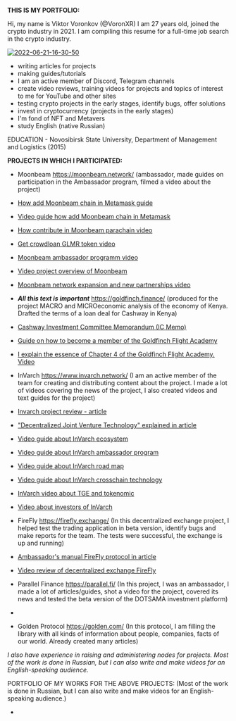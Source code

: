 **THIS IS MY PORTFOLIO:**

Hi, my name is Viktor Voronkov (@VoronXR) I am 27 years old, joined the crypto industry in 2021. I am compiling this resume for a full-time job search in the crypto industry.

<a href="https://ibb.co/2S5r2Dt"><img src="https://i.ibb.co/RN7Knx0/2022-06-21-16-30-50.jpg" alt="2022-06-21-16-30-50" border="0"></a>

- writing articles for projects
- making guides/tutorials
- I am an active member of Discord, Telegram channels
- create video reviews, training videos for projects and topics of interest to me for YouTube and other sites
- testing crypto projects in the early stages, identify bugs, offer solutions
- invest in cryptocurrency (projects in the early stages)
- I'm fond of NFT and Metavers
- study English (native Russian)

EDUCATION - Novosibirsk State University, Department of Management and Logistics (2015)


**PROJECTS IN WHICH I PARTICIPATED:**
- Moonbeam https://moonbeam.network/ (ambassador, made guides on participation in the Ambassador program, filmed a video about the project)
- [How add Moonbeam chain in Metamask guide](https://medium.com/@voronxr/%D0%BA%D0%B0%D0%BA-%D0%B4%D0%BE%D0%B1%D0%B0%D0%B2%D0%B8%D1%82%D1%8C-%D1%81%D0%B5%D1%82%D0%B8-moonbeam-%D0%B2-%D1%81%D0%B2%D0%BE%D0%B9-metamask-243dac8578cc)
- [Video guide how add Moonbeam chain in Metamask](https://www.youtube.com/watch?v=l3Daz6FjmWk)
- [How contribute in Moonbeam parachain video](https://www.youtube.com/watch?v=pdvT2lsY-58)
- [Get crowdloan GLMR token video](https://www.youtube.com/watch?v=plMFFVSsSME)
- [Moonbeam ambassador programm video](https://www.youtube.com/watch?v=7bpjxG4TPcM)
- [Video project overview of Moonbeam ](https://www.youtube.com/watch?v=59Y-n1PgSMA)
- [Moonbeam network expansion and new partnerships video](https://www.youtube.com/watch?v=G2WJuGfM2ms)

- ***All this text is important*** https://goldfinch.finance/ (produced for the project MACRO and MICROeconomic analysis of the economy of Kenya. Drafted the terms of a loan deal for Cashway in Kenya) 
- [Cashway Investment Committee Memorandum (IC Memo)](https://docs.google.com/document/d/12UE_HT5BKqlYaJa6OkW4GWsPXb22_guHezSAjGy2IlQ/edit)
- [Guide on how to become a member of the Goldfinch Flight Academy](https://medium.com/@voronxr/flight-academy-goldfinch-opens-its-doors-to-everyone-30c5a94361ae)
- [I explain the essence of Chapter 4 of the Goldfinch Flight Academy. Video](https://www.youtube.com/watch?v=zq0e7Akte6Q)

- InVarch https://www.invarch.network/ (I am an active member of the team for creating and distributing content about the project. I made a lot of videos covering the news of the project, I also created videos and text guides for the project)
- [Invarch project review - article](https://medium.com/@voronxr/%D0%BE%D0%B1%D0%B7%D0%BE%D1%80-%D0%BF%D1%80%D0%BE%D0%B5%D0%BA%D1%82%D0%B0-invarch-8d6220d8977a)
- ["Decentralized Joint Venture Technology" explained in article](https://medium.com/@voronxr/invarch-%D0%B4%D0%B5%D1%86%D0%B5%D0%BD%D1%82%D1%80%D0%B0%D0%BB%D0%B8%D0%B7%D0%BE%D0%B2%D0%B0%D0%BD%D0%BD%D1%8B%D0%B5-%D1%81%D0%BE%D0%B2%D0%BC%D0%B5%D1%81%D1%82%D0%BD%D1%8B%D0%B5-%D0%BF%D1%80%D0%B5%D0%B4%D0%BF%D1%80%D0%B8%D1%8F%D1%82%D0%B8%D1%8F-9b94482fd15c)
- [Video guide about InVarch ecosystem](https://www.youtube.com/watch?v=cntmPdMGCMw)
- [Video guide about InVarch ambassador program](https://www.youtube.com/watch?v=nB81nrWDHx0)
- [Video guide about InVarch road map](https://www.youtube.com/watch?v=vx6tTNsjrFo)
- [Video guide about InVarch crosschain technology](https://www.youtube.com/watch?v=ILO1ya9OgaA)
- [InVarch video about TGE and tokenomic](https://www.youtube.com/watch?v=qfrLlY5KFTA)
- [Video about investors of InVarch](https://www.youtube.com/watch?v=F5-8pe-Tqfg)

- FireFly https://firefly.exchange/ (In this decentralized exchange project, I helped test the trading application in beta version, identify bugs and make reports for the team. The tests were successful, the exchange is up and running)
- [Ambassador's manual FireFly protocol in article](https://medium.com/@voronxr/firefly-%D1%83%D1%87%D0%B5%D0%B1%D0%BD%D0%B8%D0%BA-%D0%B0%D0%BC%D0%B1%D0%B0%D1%81%D1%81%D0%B0%D0%B4%D0%BE%D1%80%D0%B0-99c1c6ba0204)
- [Video review of decentralized exchange FireFly](https://www.youtube.com/watch?v=YLAL4pAk3s8)

- Parallel Finance https://parallel.fi/ (In this project, I was an ambassador, I made a lot of articles/guides, shot a video for the project, covered its news and tested the beta version of the DOTSAMA investment platform)
- 
- Golden Protocol https://golden.com/ (In this protocol, I am filling the library with all kinds of information about people, companies, facts of our world. Already created many articles)

_I also have experience in raising and administering nodes for projects.
Most of the work is done in Russian, but I can also write and make videos for an English-speaking audience._

PORTFOLIO OF MY WORKS FOR THE ABOVE PROJECTS:
(Most of the work is done in Russian, but I can also write and make videos for an English-speaking audience.)



- 


<!---
Voronxr/Voronxr is a ✨ special ✨ repository because its `README.md` (this file) appears on your GitHub profile.
You can click the Preview link to take a look at your changes.
--->
